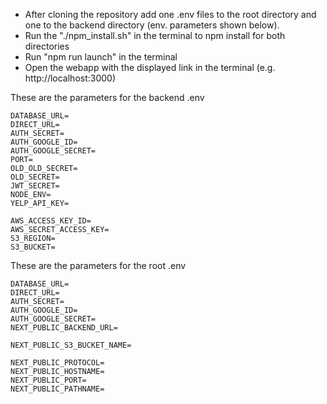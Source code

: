 - After cloning the repository add one .env files to the root directory and one to the backend directory (env. parameters shown below). 
- Run the "./npm_install.sh" in the terminal to npm install for both directories
- Run "npm run launch" in the terminal
- Open the webapp with the displayed link in the terminal (e.g. http://localhost:3000)

These are the parameters for the backend .env
```
DATABASE_URL=
DIRECT_URL=
AUTH_SECRET=
AUTH_GOOGLE_ID=
AUTH_GOOGLE_SECRET=
PORT=
OLD_OLD_SECRET=
OLD_SECRET=
JWT_SECRET=
NODE_ENV=
YELP_API_KEY=

AWS_ACCESS_KEY_ID=
AWS_SECRET_ACCESS_KEY=
S3_REGION=
S3_BUCKET=
```

These are the parameters for the root .env
```
DATABASE_URL=
DIRECT_URL=
AUTH_SECRET=
AUTH_GOOGLE_ID=
AUTH_GOOGLE_SECRET=
NEXT_PUBLIC_BACKEND_URL=

NEXT_PUBLIC_S3_BUCKET_NAME=

NEXT_PUBLIC_PROTOCOL=
NEXT_PUBLIC_HOSTNAME=
NEXT_PUBLIC_PORT=
NEXT_PUBLIC_PATHNAME=
```
